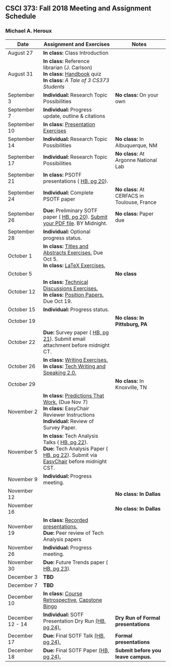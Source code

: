 ## CSCI 373: Fall 2018 Meeting and Assignment Schedule

### Michael A. Heroux



| **Date** | **Assignment and Exercises** | **Notes** |
| --- | --- | --- |
| August 27 | **In class:** Class Introduction  |   |
| August 31 |**In class:** Reference librarian (J. Carlson) <br> **In class:** [Handbook](https://maherou.github.io/files/CS373/CSCI373CourseHandbookFifteenthEdition.pdf) quiz <br> **In class:**  _A Tale of 3 CS373 Students_ |   |
| September 3 | **Individual:** Research Topic Possibilities | **No class:** On your own  |
| September 7 | **Individual:** Progress update, outline & citations |   |
| September 10 | **In class:** [Presentation Exercises](https://collegeville.github.io/Orator/PresentationsThatWork/) |   |
| September 14 | **Individual:** Research Topic Possibilities | **No class:** In Albuquerque, NM  |
| September 17 | **Individual:** Research Topic Possibilities | **No class:** At Argonne National Lab  |
| September 21 | **In class:** PSOTF presentations ( [HB, pg 20](https://maherou.github.io/files/CS373/CSCI373CourseHandbookFifteenthEdition.pdf)). |   |
| September 24 | **Individual:** Complete PSOTF paper | **No class:** At CERFACS in Toulouse, France  |
| September 26 | **Due:** Preliminary SOTF paper ( [HB, pg 20](https://maherou.github.io/files/CS373/CSCI373CourseHandbookFifteenthEdition.pdf)). [Submit your PDF file](https://easychair.org/conferences/?conf=fall2018psotf). BY Midnight. | **No class:** Paper due |
| September 28 |  **Individual:** Optional progress status. | |
| October 1 | **In class:** [Titles and Abstracts Exercises.](https://collegeville.github.io/Scribe/TitlesAndAbstractsThatWork/) Due Oct 5. <br> **In class:** [LaTeX Exercises.](https://collegeville.github.io/Scribe/UsingLatex/) |   |
| October 5 |  | **No class**  |
| October 12 | **In class:** [Technical Discussions Exercises.](https://collegeville.github.io/Orator/DiscussionsThatWork/) <br> **In class:** [Position Papers.](https://collegeville.github.io/Scribe/PositionPapers/) Due Oct 19. |   |
| October 15 | **Individual:** Progress status. |   |
| October 19 |   | **No class: In Pittsburg, PA**  |
| October 22 | **Due:** Survey paper ( [HB, pg 21](https://maherou.github.io/files/CS373/CSCI373CourseHandbookFifteenthEdition.pdf)). Submit email attachment before midnight CT. |   |
| October 26 | **In class:** [Writing Exercises.](https://collegeville.github.io/Scribe/BetterTechnicalWriting/) <br> **In class:** [Tech Writing and Speaking 2.0.](https://maherou.github.io/files/CS373/TechWritingSpeaking2.0.pdf)  |   |
| October 29 |   | **No class:** In Knoxville, TN  |
| November 2 | **In class:** [Predictions That Work.](https://collegeville.github.io/Scribe/PredictionsThatWork/) (Due Nov 7) <br> **In class:** EasyChair Reviewer Instructions <br> **Individual:** Review of Survey Paper. |  |
| November 5 | **In class:** Tech Analysis Talks ( [HB, pg 22](https://maherou.github.io/files/CS373/CSCI373CourseHandbookFifteenthEdition.pdf)). <br> **Due:** Tech Analysis Paper ( [HB, pg 22](https://maherou.github.io/files/CS373/CSCI373CourseHandbookFifteenthEdition.pdf)). Submit via [EasyChair](https://easychair.org/conferences/?conf=spring2018373techanaly) before midnight CST. |   |
| November 9 | **Individual:** Progress meeting. |  |
| November 12 |  | **No class: In Dallas** |
| November 16 |  | **No class: In Dallas** |
| November 19 | **In class:** [Recorded presentations.](https://collegeville.github.io/Orator/RecordedPresentations) <br> **Due:** Peer review of Tech Analysis papers |   |
| November 26 | **Individual:** Progress meeting. |  |
| November 30 | **Due:** Future Trends paper ( [HB, pg 23](https://maherou.github.io/files/CS373/CSCI373CourseHandbookFifteenthEdition.pdf)).   |  |
| December 3 | **TBD**  |  |
| December 7 | **TBD**  |  |
| December 10 | **In class:** [Course Retrospective](https://collegeville.github.io/Scribe/Retrospectives/), [Capstone Bingo](https://maherou.github.io/files/CS373/Bingo/Capstone-Bingo) |  |
| December 12 - 14 | **Individual:** SOTF Presentation Dry Run [(HB, pg 24).](https://maherou.github.io/files/CS373/CSCI373CourseHandbookFifteenthEdition.pdf) | **Dry Run of Formal presentations** |
| December 17 | **Due:** Final SOTF Talk [(HB, pg 24).](https://maherou.github.io/files/CS373/CSCI373CourseHandbookFifteenthEdition.pdf) | **Formal presentations** |
| December 18  | **Due:** Final SOTF Paper [(HB, pg 24).](https://maherou.github.io/files/CS373/CSCI373CourseHandbookFifteenthEdition.pdf) | **Submit before you leave campus.** |
